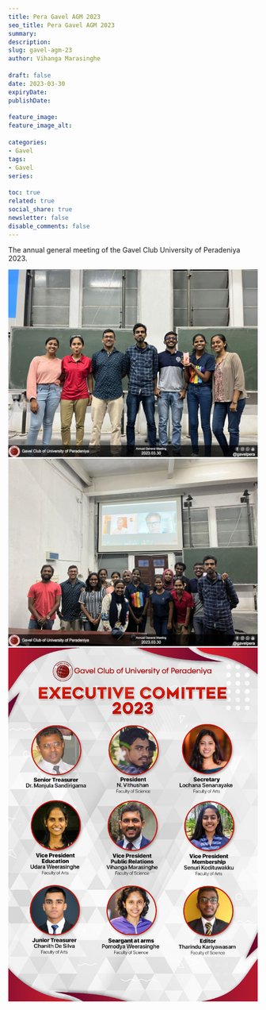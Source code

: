 ```yaml
---
title: Pera Gavel AGM 2023
seo_title: Pera Gavel AGM 2023
summary: 
description: 
slug: gavel-agm-23
author: Vihanga Marasinghe

draft: false
date: 2023-03-30
expiryDate: 
publishDate: 

feature_image: 
feature_image_alt: 

categories:
- Gavel
tags:
- Gavel
series:

toc: true
related: true
social_share: true
newsletter: false
disable_comments: false
---
```


The annual general meeting of the Gavel Club University of Peradeniya 2023.

![Gavel AGM 23](agm3.jpg)
![Gavel AGM 23](agm2.jpg)
![Gavel AGM 23](agm1.jpg)